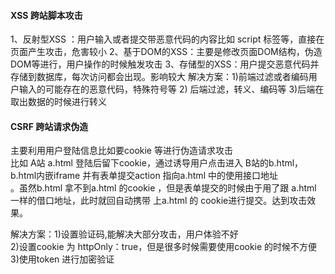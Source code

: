 #### XSS 跨站脚本攻击
1、反射型XSS ：用户输入或者提交带恶意代码的内容比如 script 标签等，直接在页面产生攻击，危害较小
2、基于DOM的XSS：主要是修改页面DOM结构，伪造DOM等进行，用户操作的时候触发攻击
3、存储型的XSS：用户提交恶意代码并存储到数据库，每次访问都会出现。影响较大
解决方案：1)前端过滤或者编码用户输入的可能存在的恶意代码，特殊符号等
		2) 后端过滤，转义、编码等
		3)后端在取出数据的时候进行转义

#### CSRF 跨站请求伪造
主要利用用户登陆信息比如要cookie 等进行伪造请求攻击  
比如 A站 a.html 登陆后留下cookie，通过诱导用户点击进入 B站的b.html， b.html内嵌iframe 并有表单提交action 指向a.html 中的使用接口地址  
。虽然b.html 拿不到a.html 的cookie ，但是表单提交的时候由于用了跟 a.html 一样的借口地址，此时就回自动携带 上a.html 的 cookie进行提交。达到攻击效果。  

解决方案：1)设置验证码,能解决大部分攻击，用户体验不好  
		 2)设置cookie 为 httpOnly：true，但是很多时候需要使用cookie 的时候不方便  
		 3)使用token 进行加密验证   